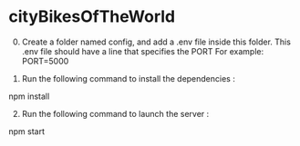 # cityBikesOfTheWorld

0. Create a folder named config, and add a .env file inside this folder.
This .env file should have a line that specifies the PORT
For example:
PORT=5000

1. Run the following command to install the dependencies :

npm install


2. Run the following command to launch the server :

npm start
